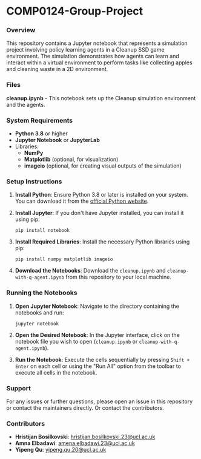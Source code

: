 # COMP0124-Group-Project

### Overview
This repository contains a Jupyter notebook that represents a simulation project involving policy learning agents in a Cleanup SSD game environment. The simulation demonstrates how agents can learn and interact within a virtual environment to perform tasks like collecting apples and cleaning waste in a 2D environment.

### Files

**cleanup.ipynb** - This notebook sets up the Cleanup simulation environment and the agents.

### System Requirements
- **Python 3.8** or higher
- **Jupyter Notebook** or **JupyterLab**
- Libraries:
  - **NumPy**
  - **Matplotlib** (optional, for visualization)
  - **imageio** (optional, for creating visual outputs of the simulation)

### Setup Instructions
1. **Install Python**: Ensure Python 3.8 or later is installed on your system. You can download it from the [official Python website](https://www.python.org/downloads/).

2. **Install Jupyter**: If you don't have Jupyter installed, you can install it using pip:
   ```
   pip install notebook
   ```

3. **Install Required Libraries**: Install the necessary Python libraries using pip:
   ```
   pip install numpy matplotlib imageio
   ```

4. **Download the Notebooks**: Download the `cleanup.ipynb` and `cleanup-with-q-agent.ipynb` from this repository to your local machine.

### Running the Notebooks
1. **Open Jupyter Notebook**: Navigate to the directory containing the notebooks and run:
   ```
   jupyter notebook
   ```

2. **Open the Desired Notebook**: In the Jupyter interface, click on the notebook file you wish to open (`cleanup.ipynb` or `cleanup-with-q-agent.ipynb`).

3. **Run the Notebook**: Execute the cells sequentially by pressing `Shift + Enter` on each cell or using the "Run All" option from the toolbar to execute all cells in the notebook.

### Support
For any issues or further questions, please open an issue in this repository or contact the maintainers directly. Or contact the contributors.

### Contributors
- **Hristijan Bosilkovski**: [hristijan.bosilkovski.23@ucl.ac.uk](mailto:hristijan.bosilkovski.23@ucl.ac.uk)
- **Amna Elbadawi**: [amena.elbadawi.23@ucl.ac.uk](mailto:amena.elbadawi.23@ucl.ac.uk)
- **Yipeng Qu**: [yipeng.qu.20@ucl.ac.uk](mailto:yipeng.qu.20@ucl.ac.uk)
